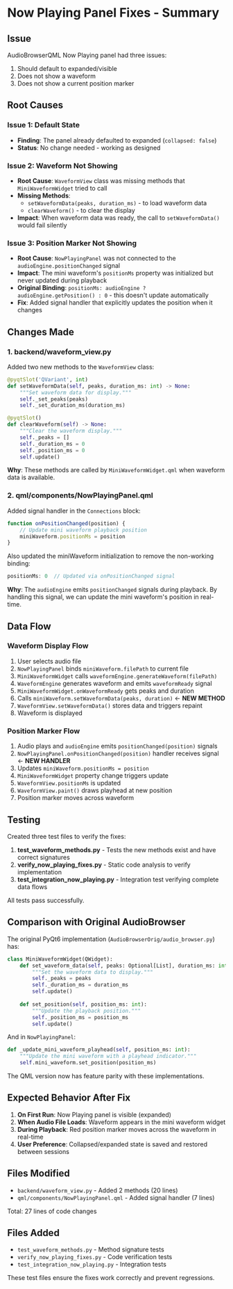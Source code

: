 # Now Playing Panel Fixes - Summary

## Issue
AudioBrowserQML Now Playing panel had three issues:
1. Should default to expanded/visible
2. Does not show a waveform
3. Does not show a current position marker

## Root Causes

### Issue 1: Default State
- **Finding**: The panel already defaulted to expanded (`collapsed: false`)
- **Status**: No change needed - working as designed

### Issue 2: Waveform Not Showing
- **Root Cause**: `WaveformView` class was missing methods that `MiniWaveformWidget` tried to call
- **Missing Methods**:
  - `setWaveformData(peaks, duration_ms)` - to load waveform data
  - `clearWaveform()` - to clear the display
- **Impact**: When waveform data was ready, the call to `setWaveformData()` would fail silently

### Issue 3: Position Marker Not Showing
- **Root Cause**: `NowPlayingPanel` was not connected to the `audioEngine.positionChanged` signal
- **Impact**: The mini waveform's `positionMs` property was initialized but never updated during playback
- **Original Binding**: `positionMs: audioEngine ? audioEngine.getPosition() : 0` - this doesn't update automatically
- **Fix**: Added signal handler that explicitly updates the position when it changes

## Changes Made

### 1. backend/waveform_view.py
Added two new methods to the `WaveformView` class:

```python
@pyqtSlot('QVariant', int)
def setWaveformData(self, peaks, duration_ms: int) -> None:
    """Set waveform data for display."""
    self._set_peaks(peaks)
    self._set_duration_ms(duration_ms)

@pyqtSlot()
def clearWaveform(self) -> None:
    """Clear the waveform display."""
    self._peaks = []
    self._duration_ms = 0
    self._position_ms = 0
    self.update()
```

**Why**: These methods are called by `MiniWaveformWidget.qml` when waveform data is available.

### 2. qml/components/NowPlayingPanel.qml
Added signal handler in the `Connections` block:

```qml
function onPositionChanged(position) {
    // Update mini waveform playback position
    miniWaveform.positionMs = position
}
```

Also updated the miniWaveform initialization to remove the non-working binding:
```qml
positionMs: 0  // Updated via onPositionChanged signal
```

**Why**: The `audioEngine` emits `positionChanged` signals during playback. By handling this signal, we can update the mini waveform's position in real-time.

## Data Flow

### Waveform Display Flow
1. User selects audio file
2. `NowPlayingPanel` binds `miniWaveform.filePath` to current file
3. `MiniWaveformWidget` calls `waveformEngine.generateWaveform(filePath)`
4. `WaveformEngine` generates waveform and emits `waveformReady` signal
5. `MiniWaveformWidget.onWaveformReady` gets peaks and duration
6. Calls `miniWaveform.setWaveformData(peaks, duration)` ← **NEW METHOD**
7. `WaveformView.setWaveformData()` stores data and triggers repaint
8. Waveform is displayed

### Position Marker Flow
1. Audio plays and `audioEngine` emits `positionChanged(position)` signals
2. `NowPlayingPanel.onPositionChanged(position)` handler receives signal ← **NEW HANDLER**
3. Updates `miniWaveform.positionMs = position`
4. `MiniWaveformWidget` property change triggers update
5. `WaveformView.positionMs` is updated
6. `WaveformView.paint()` draws playhead at new position
7. Position marker moves across waveform

## Testing

Created three test files to verify the fixes:

1. **test_waveform_methods.py** - Tests the new methods exist and have correct signatures
2. **verify_now_playing_fixes.py** - Static code analysis to verify implementation
3. **test_integration_now_playing.py** - Integration test verifying complete data flows

All tests pass successfully.

## Comparison with Original AudioBrowser

The original PyQt6 implementation (`AudioBrowserOrig/audio_browser.py`) has:

```python
class MiniWaveformWidget(QWidget):
    def set_waveform_data(self, peaks: Optional[List], duration_ms: int):
        """Set the waveform data to display."""
        self._peaks = peaks
        self._duration_ms = duration_ms
        self.update()
    
    def set_position(self, position_ms: int):
        """Update the playback position."""
        self._position_ms = position_ms
        self.update()
```

And in `NowPlayingPanel`:
```python
def _update_mini_waveform_playhead(self, position_ms: int):
    """Update the mini waveform with a playhead indicator."""
    self.mini_waveform.set_position(position_ms)
```

The QML version now has feature parity with these implementations.

## Expected Behavior After Fix

1. **On First Run**: Now Playing panel is visible (expanded)
2. **When Audio File Loads**: Waveform appears in the mini waveform widget
3. **During Playback**: Red position marker moves across the waveform in real-time
4. **User Preference**: Collapsed/expanded state is saved and restored between sessions

## Files Modified

- `backend/waveform_view.py` - Added 2 methods (20 lines)
- `qml/components/NowPlayingPanel.qml` - Added signal handler (7 lines)

Total: 27 lines of code changes

## Files Added

- `test_waveform_methods.py` - Method signature tests
- `verify_now_playing_fixes.py` - Code verification tests
- `test_integration_now_playing.py` - Integration tests

These test files ensure the fixes work correctly and prevent regressions.
